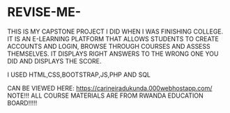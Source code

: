 # REVISE-ME-


THIS IS MY CAPSTONE PROJECT I DID WHEN I WAS FINISHING COLLEGE. IT IS AN E-LEARNING PLATFORM THAT ALLOWS STUDENTS TO CREATE ACCOUNTS AND LOGIN, BROWSE THROUGH COURSES AND ASSESS 
THEMSELVES.
IT DISPLAYS RIGHT ANSWERS TO THE WRONG ONE YOU DID AND DISPLAYS THE SCORE.

I USED HTML,CSS,BOOTSTRAP,JS,PHP AND SQL



CAN BE VIEWED HERE: https://carineiradukunda.000webhostapp.com/ 
NOTE!!! ALL COURSE MATERIALS ARE FROM RWANDA EDUCATION BOARD!!!!!
